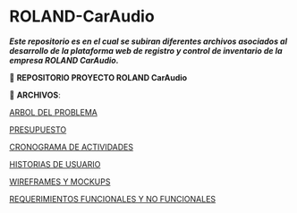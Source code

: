# ROLAND-CarAudio
_**Este repositorio es en el cual se subiran diferentes archivos asociados al desarrollo de la plataforma web de registro y control de inventario de la empresa ROLAND CarAudio.**_

:file_folder: **REPOSITORIO PROYECTO ROLAND CarAudio**

:paperclip: **ARCHIVOS**:

[ARBOL DEL PROBLEMA](ARBOL_DEL_PROBLEMA_RCA.pdf)

[PRESUPUESTO](PRESUPUESTO_RCA.pdf)

[CRONOGRAMA DE ACTIVIDADES](CRONOGRAMA_DE_ACTIVIDADES_RCA.pdf)

[HISTORIAS DE USUARIO](HISTORIAS_DE_USUARIO_RCA.pdf)

[WIREFRAMES Y MOCKUPS](WIREFRAMES_Y_MOCUKUPS_RCA.pdf)

[REQUERIMIENTOS FUNCIONALES Y NO FUNCIONALES]()

